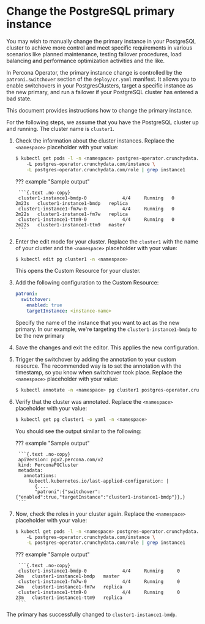 # Change the PostgreSQL primary instance

You may wish to manually change the primary instance in your PostgreSQL cluster to achieve more control and meet specific requirements in various scenarios like  planned maintenance, testing failover procedures, load balancing and performance optimization activities and the like.

In Percona Operator, the primary instance change is controlled by the `patroni.switchover` section of the `deploy/cr.yaml` manifest. It allows you to enable switchovers in your PostgresClusters, target a specific instance as the new primary, and run a failover if your PostgreSQL cluster has entered a bad state.

This document provides instructions how to change the primary instance. 

For the following steps, we assume that you have the PostgreSQL cluster up and running. The cluster name is `cluster1`. 

1. Check the information about the cluster instances. Replace the `<namespace>` placeholder with your value:

    ```{.bash data-prompt="$"}
    $ kubectl get pods -l -n <namespace> postgres-operator.crunchydata.com/cluster=cluster1 \ 
        -L postgres-operator.crunchydata.com/instance \
        -L postgres-operator.crunchydata.com/role | grep instance1

    ```

    ??? example "Sample output"

        ```{.text .no-copy}
        cluster1-instance1-bmdp-0             4/4     Running   0          2m23s   cluster1-instance1-bmdp   replica
        cluster1-instance1-fm7w-0             4/4     Running   0          2m22s   cluster1-instance1-fm7w   replica
        cluster1-instance1-ttm9-0             4/4     Running   0          2m22s   cluster1-instance1-ttm9   master
        ```

2. Enter the edit mode for your cluster. Replace the `cluster1` with the name of your cluster and the `<namespace>` placeholder with your value:

    ```{.bash data-prompt="$"}
    $ kubectl edit pg cluster1 -n <namespace>
    ```

    This opens the Custom Resource for your cluster.

3. Add the following configuration to the Custom Resource:

    ```yaml 
    patroni:
      switchover:
        enabled: true
        targetInstance: <instance-name>
    ```

    Specify the name of the instance that you want to act as the new primary. In our example, we're targeting the `cluster1-instance1-bmdp` to be the new primary

4. Save the changes and exit the editor. This applies the new configuration. 

5. Trigger the switchover by adding the annotation to your custom resource. The recommended way is to set the annotation with the timestamp, so you know when switchover took place. Replace the `<namespace>` placeholder with your value:

    ```{.bash data-prompt="$"}
    $ kubectl annotate -n <namespace> pg cluster1 postgres-operator.crunchydata.com/trigger-switchover="$(date)"
    ```

6. Verify that the cluster was annotated. Replace the `<namespace>` placeholder with your value:

    ```{.bash data-prompt="$"}
    $ kubectl get pg cluster1 -o yaml -n <namespace>
    ```
 
    You should see the output similar to the following:

    ??? example "Sample output"

        ```{.text .no-copy}
        apiVersion: pgv2.percona.com/v2
        kind: PerconaPGCluster
        metadata:
          annotations:
            kubectl.kubernetes.io/last-applied-configuration: |
              {....
              "patroni":{"switchover":{"enabled":true,"targetInstance":"cluster1-instance1-bmdp"}},}
        ```

7. Now, check the roles in your cluster again. Replace the `<namespace>` placeholder with your value:

    ```{.bash data-prompt="$"}
    $ kubectl get pods -l -n <namespace> postgres-operator.crunchydata.com/cluster=cluster1 \ 
        -L postgres-operator.crunchydata.com/instance \
        -L postgres-operator.crunchydata.com/role | grep instance1

    ```

    ??? example "Sample output"

        ```{.text .no-copy}
        cluster1-instance1-bmdp-0             4/4     Running     0          24m   cluster1-instance1-bmdp   master
        cluster1-instance1-fm7w-0             4/4     Running     0          24m   cluster1-instance1-fm7w   replica
        cluster1-instance1-ttm9-0             4/4     Running     0          23m   cluster1-instance1-ttm9   replica
        ```

The primary has successfully changed to `cluster1-instance1-bmdp`.
